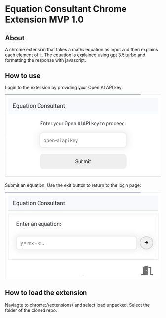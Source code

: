# Equation Consultant Chrome Extension MVP 1.0

## About

A chrome extension that takes a maths equation as input and then explains each element of it. The equation is explained using gpt 3.5 turbo and formatting the response with javascript. 

## How to use

Login to the extension by providing your Open AI API key:

<img src="images/login.png" alt="api key login page" width="600" style="max-width:100%;height:auto;">

Submit an equation. Use the exit button to return to the login page:

<img src="images/eq_enter.png" alt="equation entry page" width="600" style="max-width:100%;height:auto;">

## How to load the extension

Naviagte to chrome://extensions/ and select load unpacked. Select the folder of the cloned repo. 